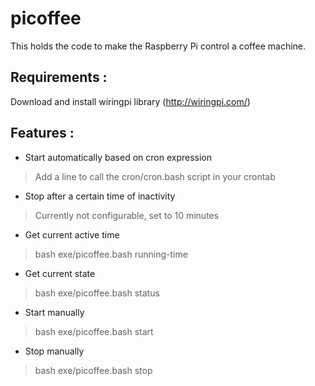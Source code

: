 # picoffee

This holds the code to make the Raspberry Pi control a coffee machine.

## Requirements : 

Download and install wiringpi library (http://wiringpi.com/)

## Features : 

* Start automatically based on cron expression
> Add a line to call the cron/cron.bash script in your crontab

* Stop after a certain time of inactivity
> Currently not configurable, set to 10 minutes

* Get current active time
> bash exe/picoffee.bash running-time

* Get current state
> bash exe/picoffee.bash status

* Start manually
> bash exe/picoffee.bash start

* Stop manually
> bash exe/picoffee.bash stop

